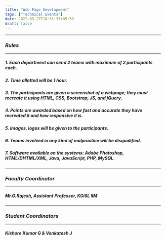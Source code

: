 ```yaml
---
title: "Web Page Development"
tags: ["Technical Events"]
date: 2022-03-27T16:31:33+05:30
draft: false
---
```

***
### ***Rules***
***
##### 1. Each department can send 2 teams with maximum of 2 participants each.
##### 2. Time allotted will be 1 hour.
##### 3. The participants are given a screenshot of a webpage; they must recreate it using HTML, CSS, Bootstrap, JS, and jQuery.
##### 4. Points are awarded based on how fast and accurate they have recreated it and how responsive it is.
##### 5. Images, logos will be given to the participants.
##### 6. Teams involved in any kind of malpractice will be disqualified.
##### 7. Software available on the systems: Adobe Photoshop, HTML/DHTML/XML, Java, JavaScript, PHP, MySQL.

***
### ***Faculty Coordinator***
***
##### Mr.G.Rajesh, Assistant Professor, KGiSL IIM

***
### ***Student Coordinators***
***
##### Kishore Kumar G & Venkatesh J



